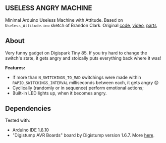 ## USELESS ANGRY MACHINE

Minimal Arduino Useless Machine with Attitude.
Based on `Useless_Attitude.ino` sketch of Brandon Clark.
Original [code](https://github.com/braclark/Arduino/blob/master/Useless_Attitude.ino), [video](https://www.youtube.com/watch?v=nbF8ANHkJv4), [parts](https://www.thingiverse.com/thing:4561617/files)

## About

Very funny gadget on Digispark Tiny 85.
If you try hard to change the switch's state, it gets angry and stoically puts everything back where it was!

**Features:**
- If more than `N_SWITCHINGS_TO_MAD` switchings were made within `RAPID_SWITCHINGS_INTERVAL` milliseconds between each, it gets angry :angry:
- Cyclically (randomly or in sequence) perform emotional actions;
- Built-in LED lights up, when it becomes angry.


## Dependencies

Tested with:
 - Arduino IDE 1.8.10
 - "Digistump AVR Boards" board by Digistump version 1.6.7. More [here](http://digistump.com/wiki/digispark/tutorials/connecting).
